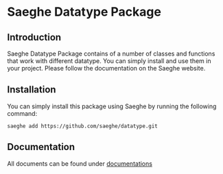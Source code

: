 # Saeghe Datatype Package

## Introduction

Saeghe Datatype Package contains of a number of classes and functions that work with different datatype. 
You can simply install and use them in your project. Please follow the documentation on the Saeghe website.

## Installation

You can simply install this package using Saeghe by running the following command:

```shell
saeghe add https://github.com/saeghe/datatype.git
```

## Documentation

All documents can be found under [documentations](https://saeghe.com/packages/datatype/documentations/getting-started)
